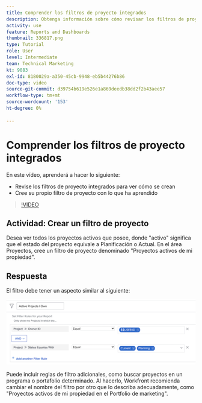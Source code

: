 ```yaml
---
title: Comprender los filtros de proyecto integrados
description: Obtenga información sobre cómo revisar los filtros de proyecto integrados para ver cómo se crean y crear su propio filtro de proyecto en Workfront.
activity: use
feature: Reports and Dashboards
thumbnail: 336817.png
type: Tutorial
role: User
level: Intermediate
team: Technical Marketing
kt: 9083
exl-id: 8180029a-a350-45cb-9948-eb5b44276b86
doc-type: video
source-git-commit: d39754b619e526e1a869deedb38dd2f2b43aee57
workflow-type: tm+mt
source-wordcount: '153'
ht-degree: 0%

---
```


# Comprender los filtros de proyecto integrados

En este vídeo, aprenderá a hacer lo siguiente:

* Revise los filtros de proyecto integrados para ver cómo se crean
* Cree su propio filtro de proyecto con lo que ha aprendido

>[!VIDEO](https://video.tv.adobe.com/v/336817/?quality=12)


## Actividad: Crear un filtro de proyecto

Desea ver todos los proyectos activos que posee, donde &quot;activo&quot; significa que el estado del proyecto equivale a Planificación o Actual. En el área Proyectos, cree un filtro de proyecto denominado &quot;Proyectos activos de mi propiedad&quot;.

## Respuesta

El filtro debe tener un aspecto similar al siguiente:

![Imagen de la pantalla para crear un filtro de proyecto](assets/opening-built-in-project-filters-1.png)

Puede incluir reglas de filtro adicionales, como buscar proyectos en un programa o portafolio determinado. Al hacerlo, Workfront recomienda cambiar el nombre del filtro por otro que lo describa adecuadamente, como &quot;Proyectos activos de mi propiedad en el Portfolio de marketing&quot;.
